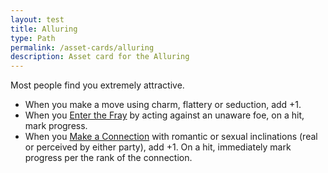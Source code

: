 ```yaml
---
layout: test
title: Alluring
type: Path
permalink: /asset-cards/alluring
description: Asset card for the Alluring
---
```


Most people find you extremely attractive.
- When you make a move using charm, flattery or seduction, add +1.
- When you <ins>Enter the Fray</ins> by acting against an unaware foe, on a hit, mark progress.
- When you <ins>Make a Connection</ins> with romantic or sexual inclinations (real or perceived by either party), add +1. On a hit, immediately mark progress per the rank of the connection.